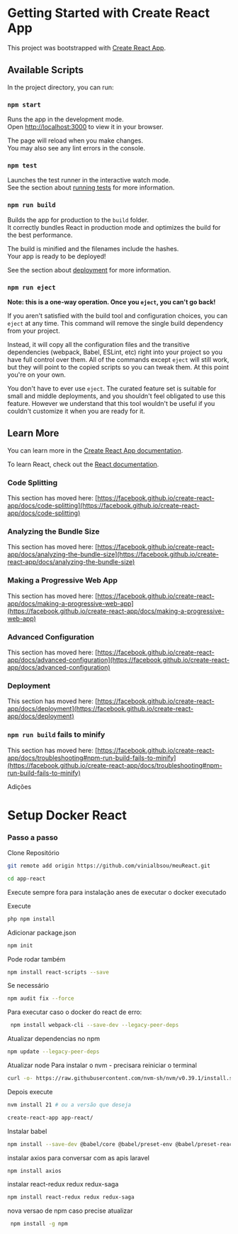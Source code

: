 # Getting Started with Create React App

This project was bootstrapped with [Create React App](https://github.com/facebook/create-react-app).

## Available Scripts

In the project directory, you can run:

### `npm start`

Runs the app in the development mode.\
Open [http://localhost:3000](http://localhost:3000) to view it in your browser.

The page will reload when you make changes.\
You may also see any lint errors in the console.

### `npm test`

Launches the test runner in the interactive watch mode.\
See the section about [running tests](https://facebook.github.io/create-react-app/docs/running-tests) for more information.

### `npm run build`

Builds the app for production to the `build` folder.\
It correctly bundles React in production mode and optimizes the build for the best performance.

The build is minified and the filenames include the hashes.\
Your app is ready to be deployed!

See the section about [deployment](https://facebook.github.io/create-react-app/docs/deployment) for more information.

### `npm run eject`

**Note: this is a one-way operation. Once you `eject`, you can't go back!**

If you aren't satisfied with the build tool and configuration choices, you can `eject` at any time. This command will remove the single build dependency from your project.

Instead, it will copy all the configuration files and the transitive dependencies (webpack, Babel, ESLint, etc) right into your project so you have full control over them. All of the commands except `eject` will still work, but they will point to the copied scripts so you can tweak them. At this point you're on your own.

You don't have to ever use `eject`. The curated feature set is suitable for small and middle deployments, and you shouldn't feel obligated to use this feature. However we understand that this tool wouldn't be useful if you couldn't customize it when you are ready for it.

## Learn More

You can learn more in the [Create React App documentation](https://facebook.github.io/create-react-app/docs/getting-started).

To learn React, check out the [React documentation](https://reactjs.org/).

### Code Splitting

This section has moved here: [https://facebook.github.io/create-react-app/docs/code-splitting](https://facebook.github.io/create-react-app/docs/code-splitting)

### Analyzing the Bundle Size

This section has moved here: [https://facebook.github.io/create-react-app/docs/analyzing-the-bundle-size](https://facebook.github.io/create-react-app/docs/analyzing-the-bundle-size)

### Making a Progressive Web App

This section has moved here: [https://facebook.github.io/create-react-app/docs/making-a-progressive-web-app](https://facebook.github.io/create-react-app/docs/making-a-progressive-web-app)

### Advanced Configuration

This section has moved here: [https://facebook.github.io/create-react-app/docs/advanced-configuration](https://facebook.github.io/create-react-app/docs/advanced-configuration)

### Deployment

This section has moved here: [https://facebook.github.io/create-react-app/docs/deployment](https://facebook.github.io/create-react-app/docs/deployment)

### `npm run build` fails to minify

This section has moved here: [https://facebook.github.io/create-react-app/docs/troubleshooting#npm-run-build-fails-to-minify](https://facebook.github.io/create-react-app/docs/troubleshooting#npm-run-build-fails-to-minify)


Adições


# Setup Docker React

### Passo a passo
Clone Repositório
```sh
git remote add origin https://github.com/vinialbsou/meuReact.git
```
```sh
cd app-react
```

Execute sempre fora para instalação anes de executar o docker executado

Execute
```sh
php npm install
```

Adicionar package.json
```sh
npm init
```

Pode rodar também
```sh
npm install react-scripts --save
```

Se necessário
```sh
npm audit fix --force
```

Para executar caso o docker do react de erro:
```sh
 npm install webpack-cli --save-dev --legacy-peer-deps
```

Atualizar dependencias no npm
```sh
npm update --legacy-peer-deps
```

Atualizar node
Para instalar o nvm - precisara reiniciar o terminal
```sh
curl -o- https://raw.githubusercontent.com/nvm-sh/nvm/v0.39.1/install.sh | bash

```
Depois execute
```sh
nvm install 21 # ou a versão que deseja

```

```sh
create-react-app app-react/
```

Instalar babel
```sh
npm install --save-dev @babel/core @babel/preset-env @babel/preset-react babel-loader
```

instalar axios para conversar com as apis laravel
```sh
npm install axios
```

instalar react-redux redux redux-saga
```sh
npm install react-redux redux redux-saga
```

nova versao de npm caso precise atualizar
```sh
 npm install -g npm 
```